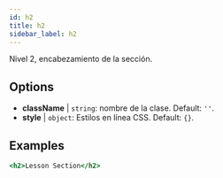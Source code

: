 ```yaml
---
id: h2
title: h2
sidebar_label: h2
---
```


Nivel 2, encabezamiento de la sección.

## Options

* __className__ | `string`: nombre de la clase. Default: `''`.
* __style__ | `object`: Estilos en línea CSS. Default: `{}`.


## Examples

```jsx live
<h2>Lesson Section</h2>
```

